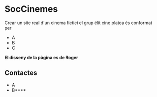 # SocCinemes

Crear un site real d'un cinema fictici 
el grup élit cine platea és conformat per
- A
- B
- C

**El disseny de la pàgina es de Roger**


## Contactes
- A 
- B****
